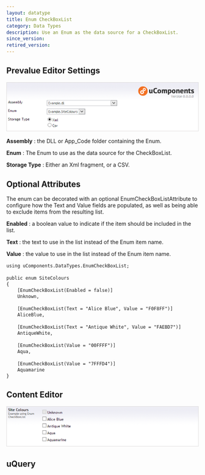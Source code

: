 ```yaml
---
layout: datatype
title: Enum CheckBoxList
category: Data Types
description: Use an Enum as the data source for a CheckBoxList.
since_version: 
retired_version: 
---
```


## Prevalue Editor Settings

![Prevalue Editor](PreValueEditor.png)

**Assembly** : the DLL or App_Code folder containing the Enum.

**Enum** : The Enum to use as the data source for the CheckBoxList.

**Storage Type** : Either an Xml fragment, or a CSV.


## Optional Attributes

The enum can be decorated with an optional EnumCheckBoxListAttribute to configure how the Text and Value fields are populated, as well as being able to exclude items from the resulting list.

**Enabled** : a boolean value to indicate if the item should be included in the list.

**Text** : the text to use in the list instead of the Enum item name.

**Value** : the value to use in the list instead of the Enum item name.

    using uComponents.DataTypes.EnumCheckBoxList;

    public enum SiteColours
    {
        [EnumCheckBoxList(Enabled = false)]
        Unknown,

        [EnumCheckBoxList(Text = "Alice Blue", Value = "F0F8FF")]
        AliceBlue,

        [EnumCheckBoxList(Text = "Antique White", Value = "FAEBD7")]
        AntiqueWhite,

        [EnumCheckBoxList(Value = "00FFFF")]
        Aqua,

        [EnumCheckBoxList(Value = "7FFFD4")]
        Aquamarine 
    }

## Content Editor

![Content Editor](DataEditor.png)


## uQuery

